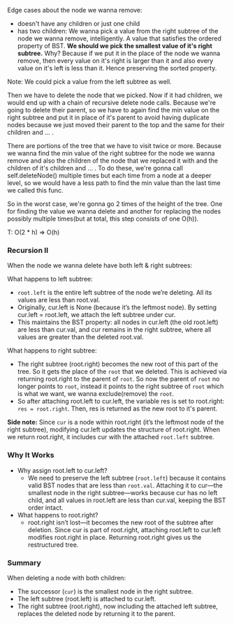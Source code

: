 Edge cases about the node we wanna remove:
- doesn't have any children or just one child
- has two children: We wanna pick a value from the right subtree of the node we wanna remove, intelligently. A value that satisfies
the ordered property of BST. **We should we pick the smallest value of it's right subtree.** Why? Because if we put it in the place of
the node we wanna remove, then every value on it's right is larger than it and also every value on it's left is less than it. Hence
preserving the sorted property.

Note: We could pick a value from the left subtree as well.

Then we have to delete the node that we picked. Now if it had children, we would end up with a chain of recursive delete node calls.
Because we're going to delete their parent, so we have to again find the min value on the right subtree and put it in place of it's 
parent to avoid having duplicate nodes because we just moved their parent to the top and the same for their children and ... .

There are portions of the tree that we have to visit twice or more. Because we wanna find the min value of the right subtree for the 
node we wanna remove and also the children of the node that we replaced it with and the children of it's children and ... .
To do these, we're gonna call self.deleteNode() multiple times but each time from a node at a deeper level, so we would have a less path
to find the min value than the last time we called this func. 

So in the worst case, we're gonna go 2 times of the height of the tree. One for finding the value we wanna delete and another for
replacing the nodes possibly multiple times(but at total, this step consists of one O(h)).

T: O(2 * h) => O(h)

### Recursion II
When the node we wanna delete have both left & right subtrees:

What happens to left subtree:

- `root.left` is the entire left subtree of the node we’re deleting. All its values are less than root.val.
- Originally, cur.left is None (because it’s the leftmost node). By setting cur.left = root.left, we attach the left subtree under cur.
- This maintains the BST property: all nodes in cur.left (the old root.left) are less than cur.val, and cur remains in 
the right subtree, where all values are greater than the deleted root.val.

What happens to right subtree:

- The right subtree (root.right) becomes the new root of this part of the tree. So it gets the place of the `root` that we deleted.
This is achieved via returning root.right to the parent of `root`. So now the parent of `root` no longer points to `root`, instead
it points to the right subtree of `root` which is what we want, we wanna exclude(remove) the `root`.
- So after attaching root.left to cur.left, the variable res is set to root.right: `res = root.right`. Then, res is returned as the new root
to it's parent.

**Side note:** Since `cur` is a node within root.right (it’s the leftmost node of the right subtree), modifying 
cur.left updates the structure of root.right. When we return root.right, it includes cur with the attached `root.left` subtree.

### Why It Works
- Why assign root.left to cur.left?
  - We need to preserve the left subtree (`root.left`) because it contains valid BST nodes that are less than `root.val`. 
  Attaching it to cur—the smallest node in the right subtree—works because cur has no left child, and all values in 
  root.left are less than cur.val, keeping the BST order intact.
- What happens to root.right?
  - root.right isn’t lost—it becomes the new root of the subtree after deletion. Since cur is part of root.right, 
  attaching root.left to cur.left modifies root.right in place. Returning root.right gives us the restructured tree.

### Summary
When deleting a node with both children:

- The successor (`cur`) is the smallest node in the right subtree.
- The left subtree (root.left) is attached to cur.left.
- The right subtree (root.right), now including the attached left subtree, replaces the deleted node by returning it to the parent.